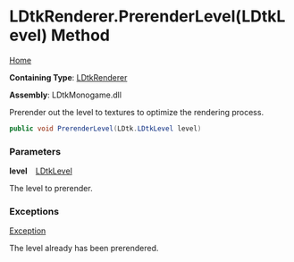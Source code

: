 # LDtkRenderer\.PrerenderLevel\(LDtkLevel\) Method

[Home](../../../../README.md)

**Containing Type**: [LDtkRenderer](../README.md)

**Assembly**: LDtkMonogame\.dll

  
 Prerender out the level to textures to optimize the rendering process\. 

```csharp
public void PrerenderLevel(LDtk.LDtkLevel level)
```

### Parameters

**level** &ensp; [LDtkLevel](../../../LDtkLevel/README.md)

The level to prerender\.

### Exceptions

[Exception](https://docs.microsoft.com/en-us/dotnet/api/system.exception)

The level already has been prerendered\.

